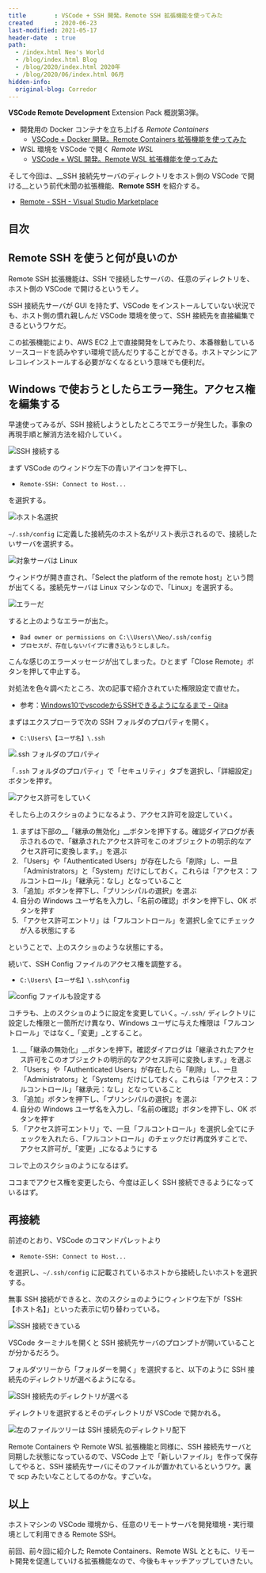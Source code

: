 ```yaml
---
title        : VSCode + SSH 開発。Remote SSH 拡張機能を使ってみた
created      : 2020-06-23
last-modified: 2021-05-17
header-date  : true
path:
  - /index.html Neo's World
  - /blog/index.html Blog
  - /blog/2020/index.html 2020年
  - /blog/2020/06/index.html 06月
hidden-info:
  original-blog: Corredor
---
```


__VSCode Remote Development__ Extension Pack 概説第3弾。

- 開発用の Docker コンテナを立ち上げる _Remote Containers_
  - [VSCode + Docker 開発。Remote Containers 拡張機能を使ってみた](./21-01.html)
- WSL 環境を VSCode で開く _Remote WSL_
  - [VSCode + WSL 開発。Remote WSL 拡張機能を使ってみた](./22-01.html)

そして今回は、__SSH 接続先サーバのディレクトリをホスト側の VSCode で開ける__という前代未聞の拡張機能、__Remote SSH__ を紹介する。

- [Remote - SSH - Visual Studio Marketplace](https://marketplace.visualstudio.com/items?itemName=ms-vscode-remote.remote-ssh)

## 目次

## Remote SSH を使うと何が良いのか

Remote SSH 拡張機能は、SSH で接続したサーバの、任意のディレクトリを、ホスト側の VSCode で開けるというモノ。

SSH 接続先サーバが GUI を持たず、VSCode をインストールしていない状況でも、ホスト側の慣れ親しんだ VSCode 環境を使って、SSH 接続先を直接編集できるというワケだ。

この拡張機能により、AWS EC2 上で直接開発をしてみたり、本番稼動しているソースコードを読みやすい環境で読んだりすることができる。ホストマシンにアレコレインストールする必要がなくなるという意味でも便利だ。

## Windows で使おうとしたらエラー発生。アクセス権を編集する

早速使ってみるが、SSH 接続しようとしたところでエラーが発生した。事象の再現手順と解消方法を紹介していく。

![SSH 接続する](23-02-01.png)

まず VSCode のウィンドウ左下の青いアイコンを押下し、

- `Remote-SSH: Connect to Host...`

を選択する。

![ホスト名選択](23-02-02.png)

`~/.ssh/config` に定義した接続先のホスト名がリスト表示されるので、接続したいサーバを選択する。

![対象サーバは Linux](23-02-03.png)

ウィンドウが開き直され、「Select the platform of the remote host」という問が出てくる。接続先サーバは Linux マシンなので、「Linux」を選択する。

![エラーだ](23-02-04.png)

すると上のようなエラーが出た。

- `Bad owner or permissions on C:\\Users\\Neo/.ssh/config`
- `プロセスが、存在しないパイプに書き込もうとしました。`

こんな感じのエラーメッセージが出てしまった。ひとまず「Close Remote」ボタンを押して中止する。

対処法を色々調べたところ、次の記事で紹介されていた権限設定で直せた。

- 参考：[Windows10でvscodeからSSHできるようになるまで - Qiita](https://qiita.com/yumetodo/items/123cd1d91f913bf0e748)

まずはエクスプローラで次の SSH フォルダのプロパティを開く。

- `C:\Users\【ユーザ名】\.ssh`

![.ssh フォルダのプロパティ](23-02-05.png)

「`.ssh` フォルダのプロパティ」で「セキュリティ」タブを選択し、「詳細設定」ボタンを押す。

![アクセス許可をしていく](23-02-06.png)

そしたら上のスクショのようになるよう、アクセス許可を設定していく。

1. まずは下部の__「継承の無効化」__ボタンを押下する。確認ダイアログが表示されるので、「継承されたアクセス許可をこのオブジェクトの明示的なアクセス許可に変換します。」を選ぶ
2. 「Users」や「Authenticated Users」が存在したら「削除」し、一旦「Administrators」と「System」だけにしておく。これらは「アクセス：フルコントロール」「継承元：なし」となっていること
3. 「追加」ボタンを押下し、「プリンシパルの選択」を選ぶ
4. 自分の Windows ユーザ名を入力し、「名前の確認」ボタンを押下し、OK ボタンを押す
5. 「アクセス許可エントリ」は「フルコントロール」を選択し全てにチェックが入る状態にする

ということで、上のスクショのような状態にする。

続いて、SSH Config ファイルのアクセス権を調整する。

- `C:\Users\【ユーザ名】\.ssh\config`

![config ファイルも設定する](23-02-07.png)

コチラも、上のスクショのように設定を変更していく。`~/.ssh/` ディレクトリに設定した権限と一箇所だけ異なり、Windows ユーザに与えた権限は「フルコントロール」ではなく_「変更」_とすること。

1. __「継承の無効化」__ボタンを押下。確認ダイアログは「継承されたアクセス許可をこのオブジェクトの明示的なアクセス許可に変換します。」を選ぶ
2. 「Users」や「Authenticated Users」が存在したら「削除」し、一旦「Administrators」と「System」だけにしておく。これらは「アクセス：フルコントロール」「継承元：なし」となっていること
3. 「追加」ボタンを押下し、「プリンシパルの選択」を選ぶ
4. 自分の Windows ユーザ名を入力し、「名前の確認」ボタンを押下し、OK ボタンを押す
5. 「アクセス許可エントリ」で、一旦「フルコントロール」を選択し全てにチェックを入れたら、「フルコントロール」のチェックだけ再度外すことで、アクセス許可が_「変更」_になるようにする

コレで上のスクショのようになるはず。

ココまでアクセス権を変更したら、今度は正しく SSH 接続できるようになっているはず。

## 再接続

前述のとおり、VSCode のコマンドパレットより

- `Remote-SSH: Connect to Host...`

を選択し、`~/.ssh/config` に記載されているホストから接続したいホストを選択する。

無事 SSH 接続ができると、次のスクショのようにウィンドウ左下が「SSH: 【ホスト名】」といった表示に切り替わっている。

![SSH 接続できている](23-02-08.png)

VSCode ターミナルを開くと SSH 接続先サーバのプロンプトが開いていることが分かるだろう。

フォルダツリーから「フォルダーを開く」を選択すると、以下のように SSH 接続先のディレクトリが選べるようになる。

![SSH 接続先のディレクトリが選べる](23-02-09.png)

ディレクトリを選択するとそのディレクトリが VSCode で開かれる。

![左のファイルツリーは SSH 接続先のディレクトリ配下](23-02-10.png)

Remote Containers や Remote WSL 拡張機能と同様に、SSH 接続先サーバと同期した状態になっているので、VSCode 上で「新しいファイル」を作って保存してやると、SSH 接続先サーバにそのファイルが置かれているというワケ。裏で scp みたいなことしてるのかな。すごいな。

## 以上

ホストマシンの VSCode 環境から、任意のリモートサーバを開発環境・実行環境として利用できる Remote SSH。

前回、前々回に紹介した Remote Containers、Remote WSL とともに、リモート開発を促進していける拡張機能なので、今後もキャッチアップしていきたい。
